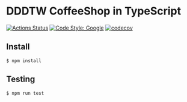 # DDDTW CoffeeShop in TypeScript

[![Actions Status](https://github.com/FongX777/dddtw-coffeeshoip-typescript/workflows/PR%20Checks/badge.svg)](https://github.com/FongX777/dddtw-coffeeshoip-typescript/actions) [![Code Style: Google](https://img.shields.io/badge/code%20style-google-blueviolet.svg)](https://github.com/google/gts) [![codecov](https://img.shields.io/codecov/c/github/FongX777/dddtw-coffeeshop-typescript.svg?color=blue&style=plastic)](https://codecov.io/gh/FongX777/dddtw-coffeeshop-typescript)

## Install

```
$ npm install
```

## Testing

```
$ npm run test
```
